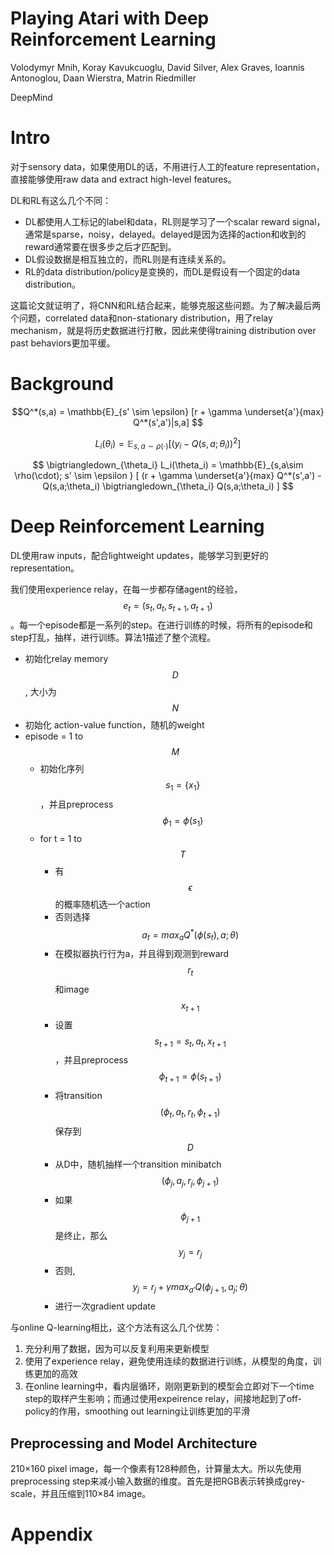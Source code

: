 # Playing Atari with Deep Reinforcement Learning

Volodymyr Mnih, Koray Kavukcuoglu, David Silver, Alex Graves, Ioannis Antonoglou, Daan Wierstra, Matrin Riedmiller

DeepMind

# Intro

对于sensory data，如果使用DL的话，不用进行人工的feature representation，直接能够使用raw data and extract high-level features。

DL和RL有这么几个不同：
+ DL都使用人工标记的label和data，RL则是学习了一个scalar reward signal，通常是sparse，noisy，delayed。delayed是因为选择的action和收到的reward通常要在很多步之后才匹配到。
+ DL假设数据是相互独立的，而RL则是有连续关系的。
+ RL的data distribution/policy是变换的，而DL是假设有一个固定的data distribution。

这篇论文就证明了，将CNN和RL结合起来，能够克服这些问题。为了解决最后两个问题，correlated data和non-stationary distribution，用了relay mechanism，就是将历史数据进行打散，因此来使得training distribution over past behaviors更加平缓。

# Background

$$Q^*(s,a) = \mathbb{E}_{s' \sim \epsilon} [r + \gamma \underset{a'}{max} Q^*(s',a')|s,a] $$

$$L_i(\theta_i) = \mathbb{E}_{s,a\sim \rho(\cdot)} [ ( y_i - Q(s,a;\theta_i) )^2 ] $$

$$ \bigtriangledown_{\theta_i} L_i(\theta_i) = \mathbb{E}_{s,a\sim \rho(\cdot); s' \sim \epsilon } [ (r + \gamma \underset{a'}{max} Q^*(s',a') - Q(s,a;\theta_i) \bigtriangledown_{\theta_i} Q(s,a;\theta_i) ] $$

# Deep Reinforcement Learning

DL使用raw inputs，配合lightweight updates，能够学习到更好的representation。

我们使用experience relay，在每一步都存储agent的经验，$$e_t = (s_t, a_t, s_{t+1}, a_{t+1})$$。每一个episode都是一系列的step。在进行训练的时候，将所有的episode和step打乱，抽样，进行训练。算法1描述了整个流程。

> 
+ 初始化relay memory $$D$$, 大小为 $$N$$
+ 初始化 action-value function，随机的weight
+ episode = 1 to $$M$$
    + 初始化序列$$s_1=\{x_1\}$$，并且preprocess $$\phi_1 = \phi(s_1)$$
    + for t = 1 to $$T$$
        + 有$$\epsilon$$的概率随机选一个action
        + 否则选择$$a_t = max_a Q^*(\phi(s_t), a; \theta)$$
        + 在模拟器执行行为a，并且得到观测到reward $$r_t$$和image $$x_{t+1}$$
        + 设置$$s_{t+1} = s_t, a_t, x_{t+1}$$，并且preprocess $$\phi_{t+1} = \phi(s_{t+1})$$
        + 将transition $$(\phi_t, a_t, r_t, \phi_{t+1})$$保存到$$D$$
        + 从D中，随机抽样一个transition minibatch $$(\phi_j, a_j, r_j, \phi_{j+1})$$
        + 如果$$\phi_{j+1}$$是终止，那么$$y_j=r_j$$
        + 否则,$$y_j = r_j + \gamma max_{a'} Q(\phi_{j+1}, a_j; \theta)$$
        + 进行一次gradient update
        
与online Q-learning相比，这个方法有这么几个优势：
1. 充分利用了数据，因为可以反复利用来更新模型
2. 使用了experience relay，避免使用连续的数据进行训练，从模型的角度，训练更加的高效
3. 在online learning中，看内层循环，刚刚更新到的模型会立即对下一个time step的取样产生影响；而通过使用expeirence relay，间接地起到了off-policy的作用，smoothing out learning让训练更加的平滑

## Preprocessing and Model Architecture

210×160 pixel image，每一个像素有128种颜色，计算量太大。所以先使用preprocessing step来减小输入数据的维度。首先是把RGB表示转换成grey-scale，并且压缩到110×84 image。

# Appendix

